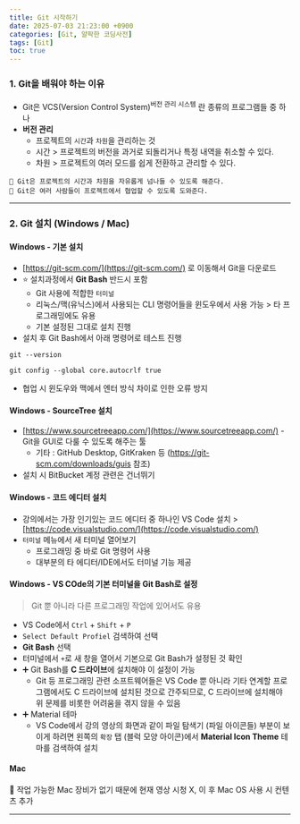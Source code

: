 ```yaml
---
title: Git 시작하기
date: 2025-07-03 21:23:00 +0900
categories: [Git, 얄팍한 코딩사전]
tags: [Git]
toc: true
---
```


### **1. Git을 배워야 하는 이유**

- Git은 VCS(Version Control System)<sup>버전 관리 시스템</sup> 란 종류의 프로그램들 중 하나
- **버전 관리**
  - 프로젝트의 `시간`과 `차원`을 관리하는 것
  - 시간 > 프로젝트의 버전을 과거로 되돌리거나 특정 내역을 취소할 수 있다.
  -  차원 > 프로젝트의 여러 모드를 쉽게 전환하고 관리할 수 있다.

```text
🔹 Git은 프로젝트의 시간과 차원을 자유롭게 넘나들 수 있도록 해준다.
🔹 Git은 여러 사람들이 프로젝트에서 협업할 수 있도록 도와준다.
```

---

### **2. Git 설치 (Windows / Mac)**

#### **Windows - 기본 설치**

- [https://git-scm.com/](https://git-scm.com/) 로 이동해서 Git을 다운로드
- ⭐ 설치과정에서 **Git Bash** 반드시 포함 
  - Git 사용에 적합한 `터미널`
  - 리눅스/맥(유닉스)에서 사용되는 CLI 명령어들을 윈도우에서 사용 가능 > 타 프로그래밍에도 유용
  - 기본 설정된 그대로 설치 진행
- 설치 후 Git Bash에서 아래 명령어로 테스트 진행
```text
git --version
```
```text
git config --global core.autocrlf true
```
- 협업 시 윈도우와 맥에서 엔터 방식 차이로 인한 오류 방지

#### **Windows - SourceTree 설치**

- [https://www.sourcetreeapp.com/](https://www.sourcetreeapp.com/) - Git을 GUI로 다룰 수 있도록 해주는 툴
  - 기타 : GitHub Desktop, GitKraken 등 (https://git-scm.com/downloads/guis 참조)
- 설치 시 BitBucket 계정 관련은 건너뛰기

#### **Windows - 코드 에디터 설치**

- 강의에서는 가장 인기있는 코드 에디터 중 하나인 VS Code 설치 > [https://code.visualstudio.com/](https://code.visualstudio.com/)
- `터미널` 메뉴에서 새 터미널 열어보기
  - 프로그래밍 중 바로 Git 명령어 사용
  - 대부분의 타 에디터/IDE에서도 터미널 기능 제공

#### **Windows - VS COde의 기본 터미널을 Git Bash로 설정**

> Git 뿐 아니라 다른 프로그래밍 작업에 있어서도 유용

- VS Code에서 `Ctrl` + `Shift` + `P`
- `Select Default Profiel` 검색하여 선택
- **Git Bash** 선택
- 터미널에서 `+`로 새 창을 열어서 기본으로 Git Bash가 설정된 것 확인
- ➕ Git Bash를 **C 드라이브**에 설치해야 이 설정이 가능
  - Git 등 프로그래밍 관련 소프트웨어들은 VS Code 뿐 아니라 기타 연계할 프로그램에서도 C 드라이브에 설치된 것으로 간주되므로, C 드라이브에 설치해야 위 문제를 비롯한 어려움을 겪지 않을 수 있음
- ➕ Material 테마
  - VS Code에서 강의 영상의 화면과 같이 파일 탐색기 (파일 아이콘들) 부분이 보이게 하려면 왼쪽의 `확장` 탭 (블럭 모양 아이콘)에서 **Material Icon Theme** 테마를 검색하여 설치

#### **Mac**

🔹 작업 가능한 Mac 장비가 없기 때문에 현재 영상 시청 X, 이 후 Mac OS 사용 시 컨텐츠 추가

---
